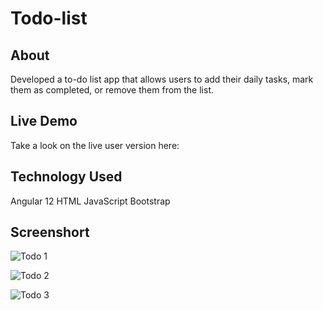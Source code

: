 # Todo-list



## About

Developed a to-do list app that allows users to add their daily tasks, mark them as completed, or remove them from the list.

## Live Demo

Take a look on the live user version here: 

## Technology Used

Angular 12
HTML
JavaScript
Bootstrap

## Screenshort
![Todo 1](https://github.com/Ravindra-Sarode/Ang12-ToDo-list/assets/84174506/b518dfac-c248-4258-b4ed-0e7bbd10cdd6)


![Todo 2](https://github.com/Ravindra-Sarode/Ang12-ToDo-list/assets/84174506/580a712e-5d67-4e31-8ebf-e6cef8ac7169)


![Todo 3](https://github.com/Ravindra-Sarode/Ang12-ToDo-list/assets/84174506/6b9f5bd6-ad6b-4bd6-b74c-c1dfdde427ca)

